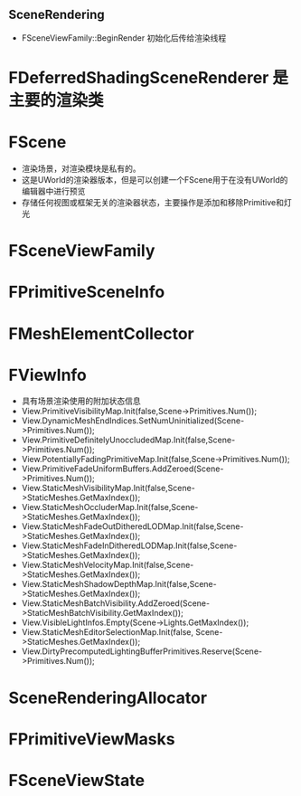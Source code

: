 ## SceneRendering
- FSceneViewFamily::BeginRender 初始化后传给渲染线程

# FDeferredShadingSceneRenderer 是主要的渲染类



# FScene
- 渲染场景，对渲染模块是私有的。
- 这是UWorld的渲染器版本，但是可以创建一个FScene用于在没有UWorld的编辑器中进行预览
- 存储任何视图或框架无关的渲染器状态，主要操作是添加和移除Primitive和灯光

# FSceneViewFamily

# FPrimitiveSceneInfo

# FMeshElementCollector

# FViewInfo
- 具有场景渲染使用的附加状态信息
- View.PrimitiveVisibilityMap.Init(false,Scene->Primitives.Num());
-	View.DynamicMeshEndIndices.SetNumUninitialized(Scene->Primitives.Num());
-	View.PrimitiveDefinitelyUnoccludedMap.Init(false,Scene->Primitives.Num());
-	View.PotentiallyFadingPrimitiveMap.Init(false,Scene->Primitives.Num());
-	View.PrimitiveFadeUniformBuffers.AddZeroed(Scene->Primitives.Num());
-	View.StaticMeshVisibilityMap.Init(false,Scene->StaticMeshes.GetMaxIndex());
-	View.StaticMeshOccluderMap.Init(false,Scene->StaticMeshes.GetMaxIndex());
-	View.StaticMeshFadeOutDitheredLODMap.Init(false,Scene->StaticMeshes.GetMaxIndex());
-	View.StaticMeshFadeInDitheredLODMap.Init(false,Scene->StaticMeshes.GetMaxIndex());
-	View.StaticMeshVelocityMap.Init(false,Scene->StaticMeshes.GetMaxIndex());
-	View.StaticMeshShadowDepthMap.Init(false,Scene->StaticMeshes.GetMaxIndex());
-	View.StaticMeshBatchVisibility.AddZeroed(Scene->StaticMeshBatchVisibility.GetMaxIndex());
- View.VisibleLightInfos.Empty(Scene->Lights.GetMaxIndex());
- View.StaticMeshEditorSelectionMap.Init(false, Scene->StaticMeshes.GetMaxIndex());
- View.DirtyPrecomputedLightingBufferPrimitives.Reserve(Scene->Primitives.Num());
# SceneRenderingAllocator

# FPrimitiveViewMasks

# FSceneViewState
